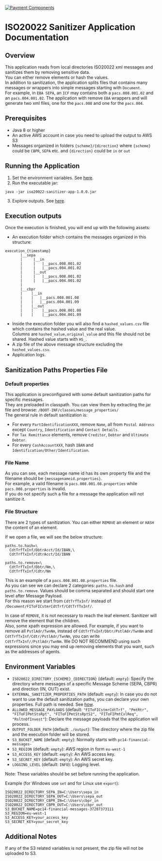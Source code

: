 [comment]: # (Use https://www.markdowntopdf.com/ to convert it to pdf)

<a id="logo" href="https://www.paymentcomponents.com" title="Payment Components" target="_blank">
    <img loading="lazy" src="https://i.postimg.cc/yN5TNy29/LOGO-HORIZONTAL2.png" alt="Payment Components">
</a>

# ISO20022 Sanitizer Application Documentation

## Overview
This application reads from local directories ISO20022 xml messages and sanitizes them by removing sensitive data.  
You can either remove elements or hash the values.  
In addition to sanitization, the application splits files that contains many messages or wrappers into simple messages starting with `Document`.  
For example, in `EBA SEPA`, an `ICF` may contains both a `pacs.008.001.02` and an `pacs.004.001.02`. The application with remove `EBA` wrappers 
and will generate two xml files, one for the `pacs.008` and one for the `pacs.004`.

## Prerequisites
- Java 8 or higher
- An active AWS account in case you need to upload the output to AWS S3
- Messages organized in folders `{scheme}/{direction}` where `{scheme}` could be `CBPR`, `SEPA` etc. and `{direction}` could be `in` or `out`

## Running the Application
1. Set the environment variables. See [here](#environment-variables).
2. Run the executable jar:
```
java -jar iso20022-sanitizer-app-1.0.0.jar
```
3. Explore outputs. See [here](#execution-outputs).

## Execution outputs
Once the execution is finished, you will end up with the following assets:
- An execution folder which contains the messages organized in this structure:
```
execution_{timestamp}
       |__sepa
       |     |__in
       |     |   |__pacs.008.001.02
       |     |   |__pacs.004.001.02
       |     |__out
       |     |   |__pacs.008.001.02
       |     |   |__pacs.004.001.02
       |
       |__cbpr
       |    |__in
       |    |   |__pacs.008.001.08
       |    |   |__pacs.004.001.09
       |    |__out
       |    |    |__pacs.008.001.08
       |    |    |__pacs.004.001.09
```
- Inside the execution folder you will also find a `hashed_values.csv` file which contains the hashed value and the real value.  
Columns are `hashed_value,original_value` and this file should not be shared. Hashed value starts with `HS_`.
- A zip file of the above message structure excluding the `hashed_values.csv`.
- Application logs.

## Sanitization Paths Properties File

### Default properties
This application is preconfigured with some default sanitization paths for specific messages.  
They are preloaded in classpath. You can view them by extracting the jar file and browse: `/BOOT-INF/classes/message_properties/`  
The general rule in default sanitization is:
- For every `PartIdentificationXXX`, remove `Name`, all from `Postal Address` except `Country`, `Identification` and `Contact Details`.
- For `Tax Remittance` elements, remove `Creditor`, `Debtor` and `Ultimate Debtor`.
- For every `CashAccountXXX`, hash `IBAN` and `Identification/Other/Identification`.

### File Name
As you can see, each message name id has its own property file and the filename should be `{messagenameid.properties}`.  
For example, a valid filename is `pacs.008.001.08.properties` while `pacs.008.properties` is invalid.  
If you do not specify such a file for a message the application will not sanitize it.  

### File Structure
There are 2 types of sanitization. You can either `REMOVE` an element or `HASH` the content of an element.

If we open a file, we will see the below structure:
```properties
paths.to.hash=\
  CdtTrfTxInf/DbtrAcct/Id/IBAN,\
  CdtTrfTxInf/CdtrAcct/Id/IBAN

paths.to.remove=\
  CdtTrfTxInf/Dbtr/Nm,\
  CdtTrfTxInf/Cdtr/Nm
```
This is an example of a `pacs.008.001.08.properties` file.  
As you can see we can declare 2 categories: `paths.to.hash` and `paths.to.remove`. Values should be comma separated and should start one level after Message Payload.  
For this reason we start from `CdtTrfTxInf/` instead of `/Document/FIToFICstmrCdtTrf/CdtTrfTxInf/`.  

In case of `REMOVE`, it is not necessary to reach the leaf element. Sanitizer will remove the element that the children.  
Also, some xpath expression are allowed. For example, if you want to remove all `PstlAdr/TwnNm`, instead of `CdtTrfTxInf/Dbtr/PstlAdr/TwnNm` and `CdtTrfTxInf/Cdtr/PstlAdr/TwnNm`, 
you can write `CdtTrfTxInf//PstlAdr/TwnNm`. We DO NOT RECOMMEND using such expressions since you may end up removing elements that you want, such as the addresses of agents.

## Environment Variables
- `ISO20022_DIRECTORY_{SCHEME}_{DIRECTION}` (default: `empty`): Specify the directory where messages of a specific Message Scheme (SEPA, CBPR) and direction (IN, OUT) exist.
- `EXTERNAL_SANITIZER_PROPERTIES_PATH` (default: `empty`): In case you do not want to use the default sanitization paths, you can declare your own properties. Full path is needed. See [how](#sanitization-paths-properties-file).
- `ALLOWED_MESSAGE_PAYLOADS` (default: `"FIToFICstmrCdtTrf", "PmtRtr", "FIToFIPmtStsRpt", "FIToFIPmtStsRptS2", "FIToFIPmtCxlReq", "RsltnOfInvest"`): Declare the message payloads that the application will process.
- `OUTPUT_FOLDER_PATH` (default: `./output`): The directory where the zip file and the execution folder will be stored.
- `S3_BUCKET_NAME` (default: `empty`): Normally starts with `pc14-financial-messages-`
- `S3_REGION` (default: `empty`): AWS region in form `eu-west-1`
- `S3_ACCESS_KEY` (default: `empty`): An AWS access key.
- `S3_SECRET_KEY` (default: `empty`): An AWS secret key.
- `LOGGING_LEVEL` (default: `INFO`): Logging level.

Note: These variables should be set before running the application.


Example (for Windows use `set` and for Linux use `export`):
```
ISO20022_DIRECTORY_SEPA_IN=C:\Users\sepa_in
ISO20022_DIRECTORY_SEPA_OUT=C:\Users\sepa_out
ISO20022_DIRECTORY_CBPR_IN=C:\Users\cbpr_in
ISO20022_DIRECTORY_CBPR_OUT=C:\Users\cbpr_out
S3_BUCKET_NAME=pc14-financial-messages-37287373111
S3_REGION=eu-west-1
S3_ACCESS_KEY=your_access_key
S3_SECRET_KEY=your_secret_key
```

## Additional Notes
If any of the S3 related variables is not present, the zip file will not be uploaded to S3.